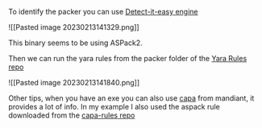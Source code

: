
To identify the packer you can use [Detect-it-easy engine](https://github.com/horsicq/Detect-It-Easy)

![[Pasted image 20230213141329.png]]

This binary seems to be using ASPack2.

Then we can run the yara rules from the packer folder of the [Yara Rules repo](https://github.com/Yara-Rules/rules/tree/master/packers) 

![[Pasted image 20230213141840.png]]

Other tips, when you have an exe you can also use [capa](https://github.com/mandiant/capa) from mandiant, it provides a lot of info.
In my example I also used the aspack rule downloaded from the [capa-rules repo](https://github.com/mandiant/capa-rules/releases)
